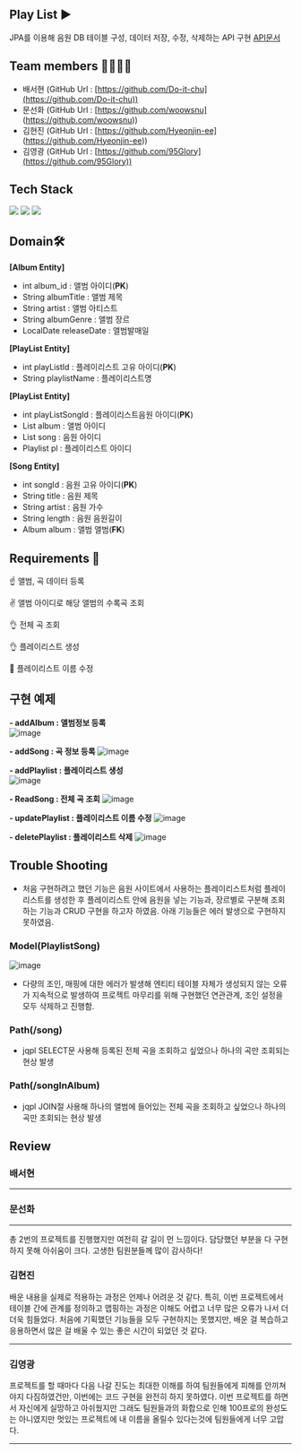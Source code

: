 

## Play List ▶️
JPA를 이용해 음원 DB 테이블 구성, 데이터 저장, 수정, 삭제하는  API 구현
[API문서](https://documenter.getpostman.com/view/20722114/Uz5DocYH)

## Team members 👩‍👩‍👦‍👦

-   배서현 (GitHub Url :  [https://github.com/Do-it-chu](https://github.com/Do-it-chu))  
-   문선화 (GitHub Url :  [https://github.com/woowsnu] (https://github.com/woowsnu))  
-   김현진 (GitHub Url :  [https://github.com/Hyeonjin-ee] (https://github.com/Hyeonjin-ee))  
-   김영광 (GitHub Url :  [https://github.com/95Glory](https://github.com/95Glory))  

## Tech Stack
<img src="https://img.shields.io/badge/mysql-4479A1?style=for-the-badge&logo=mysql&logoColor=white">  <img src="https://img.shields.io/badge/spring-6DB33F?style=for-the-badge&logo=spring&logoColor=white">   <img src="https://img.shields.io/badge/java-007396?style=for-the-badge&logo=java&logoColor=white">   

## Domain🛠️
**[Album Entity]**
* int album_id : 앨범 아이디(**PK**)
* String albumTitle : 앨범 제목
* String artist : 앨범 아티스트  
* String albumGenre : 앨범 장르
* LocalDate releaseDate : 앨범발매일

**[PlayList Entity]**
* int playListId : 플레이리스트 고유 아이디(**PK**)
* String playlistName : 플레이리스트명

**[PlayList Entity]**

* int playListSongId : 플레이리스트음원 아이디(**PK**)
* List<Album> album : 앨범 아이디
* List<Song> song : 음원 아이디
* Playlist pl : 플레이리스트 아이디

**[Song Entity]**
* int songId : 음원 고유 아이디(**PK**)
* String title : 음원 제목
* String artist : 음원 가수
* String length : 음원 음원길이	
* Album album : 앨범 앨범(**FK**)


## Requirements 🤔

☝️ 앨범, 곡 데이터 등록  

✌️ 앨범 아이디로 해당 앨범의 수록곡 조회

👌 전체 곡 조회

👌 플레이리스트 생성

🖖 플레이리스트 이름 수정


##   구현 예제

**- addAlbum : 앨범정보 등록**   
![image](https://user-images.githubusercontent.com/105709187/171051563-f940ac65-a4c3-4338-bfa0-c80017b39a5e.png)

**- addSong : 곡 정보 등록**
![image](https://user-images.githubusercontent.com/105709187/171051826-5604f7a3-7544-405d-824c-508ce283871b.png)

**- addPlaylist : 플레이리스트 생성**  
![image](https://user-images.githubusercontent.com/105709187/171051903-3541fc28-6f91-410f-b2aa-37b5cc25f6a6.png)

**- ReadSong : 전체 곡 조회**
![image](https://user-images.githubusercontent.com/105709187/171051991-266a786d-59e5-4579-893e-54ca902d230d.png)

**- updatePlaylist : 플레이리스트 이름 수정** 
![image](https://user-images.githubusercontent.com/105709187/171052076-b997da8e-0edd-4b49-b1b2-79d99932a4b4.png)

**- deletePlaylist : 플레이리스트 삭제**
![image](https://user-images.githubusercontent.com/105709187/171052152-4b56cda0-dfa1-4a12-a3c4-171eb7407b79.png)


## Trouble Shooting
- 처음 구현하려고 했던 기능은 음원 사이트에서 사용하는 플레이리스트처럼 플레이리스트를 생성한 후 플레이리스트 안에 음원을 넣는 기능과, 장르별로 구분해 조회하는 기능과 CRUD 구현을 하고자 하였음. 아래 기능들은 에러 발생으로 구현하지 못하였음.

### Model(PlaylistSong)

![image](https://user-images.githubusercontent.com/105709187/171052378-4a507bf4-f7b2-4cdf-9680-8af31d1927e5.png)

- 다량의 조인, 매핑에 대한 에러가 발생해 엔티티 테이블 자체가 생성되지 않는 오류가 지속적으로 발생하여 프로젝트 마무리를 위해 구현했던 연관관계, 조인 설정을 모두 삭제하고 진행함.
  
### Path(/song)
- jqpl SELECT문 사용해 등록된 전체 곡을 조회하고 싶었으나 하나의 곡만 조회되는 현상 발생

### Path(/songInAlbum)
- jqpl JOIN절 사용해 하나의 앨범에 들어있는 전체 곡을 조회하고 싶었으나 하나의 곡만 조회되는 현상 발생

  
## Review  
### 배서현  
---  

### 문선화  
---  
총 2번의 프로젝트를 진행했지만 여전히 갈 길이 먼 느낌이다. 담당했던 부분을 다 구현하지 못해 아쉬움이 크다. 고생한 팀원분들께 많이 감사하다!  

### 김현진 
배운 내용을 실제로 적용하는 과정은 언제나 어려운 것 같다. 
특히, 이번 프로젝트에서 테이블 간에 관계를 정의하고 맵핑하는 과정은 이해도 어렵고 너무 많은 오류가 나서
더더욱 힘들었다. 처음에 기획했던 기능들을 모두 구현하지는 못했지만, 배운 걸 복습하고 응용하면서 많은 걸 배울 수 있는 좋은 시간이 되었던 것 같다.

---  
 
### 김영광  

프로젝트를 할 때마다 다음 나갈 진도는 최대한 이해를 하여 팀원들에게 피해를 안끼쳐야지 다짐하였건만, 이번에는 코드 구현을 완전히 하지 못하였다. 이번 프로젝트를 하면서 자신에게 실망하고 아쉬웠지만 그래도 팀원들과의 화합으로 인해 100프로의 완성도는 아니였지만 멋있는 프로젝트에 내 이름을 올릴수 있다는것에 팀원들에게 너무 고맙다.

---  
  

